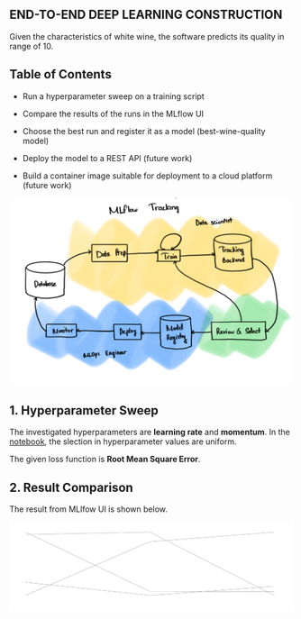 ## END-TO-END DEEP LEARNING CONSTRUCTION

Given the characteristics of white wine, the software predicts its quality in range of 10.


## Table of Contents

- Run a hyperparameter sweep on a training script

- Compare the results of the runs in the MLflow UI

- Choose the best run and register it as a model (best-wine-quality model)

- Deploy the model to a REST API (future work)

- Build a container image suitable for deployment to a cloud platform (future work)

![MLflow Process](./images/MLflowProcess.png)

## 1. Hyperparameter Sweep

The investigated hyperparameters are __learning rate__ and __momentum__. In the [notebook](starter.ipynb), the slection in hyperparameter values are uniform. 

The given loss function is __Root Mean Square Error__.

## 2. Result Comparison
The result from MLlfow UI is shown below. 


![Result](./images/result.png)






 
